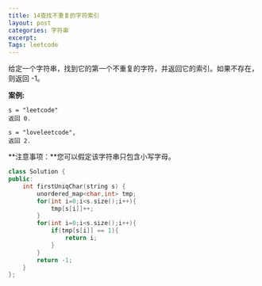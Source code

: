 ```yaml
---
title: 14查找不重复的字符索引
layout: post
categories: 字符串
excerpt: 
Tags: leetcode
---
```


给定一个字符串，找到它的第一个不重复的字符，并返回它的索引。如果不存在，则返回 -1。

**案例:**

```
s = "leetcode"
返回 0.

s = "loveleetcode",
返回 2.
```

 

**注意事项：**您可以假定该字符串只包含小写字母。

```c++
class Solution {
public:
    int firstUniqChar(string s) {
        unordered_map<char,int> tmp;
        for(int i=0;i<s.size();i++){
            tmp[s[i]]++;
        }     
        for(int i=0;i<s.size();i++){
            if(tmp[s[i]] == 1){
                return i;
            }
        }
        return -1;
    }
};
```

